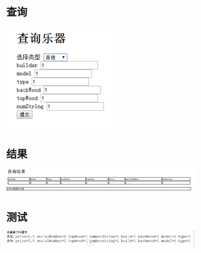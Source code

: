 
# 查询
![Alt text](https://github.com/liuxin12/is/blob/work1/work2/6.png)
# 结果
![Alt text](https://github.com/liuxin12/is/blob/work1/work2/7.png)
![Alt text](https://github.com/liuxin12/is/blob/work1/work2/8.png)
# 测试
![Alt text](https://github.com/liuxin12/is/blob/work1/work2/5.png)
